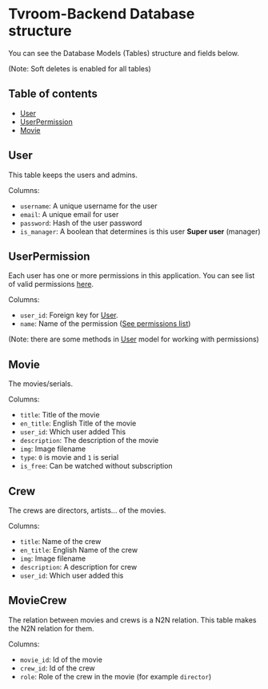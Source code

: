 # Tvroom-Backend Database structure
You can see the Database Models (Tables) structure and fields below.

(Note: Soft deletes is enabled for all tables)

## Table of contents
- [User](#user)
- [UserPermission](#userpermission)
- [Movie](#movie)

## User
This table keeps the users and admins.

Columns:
- `username`: A unique username for the user
- `email`: A unique email for user
- `password`: Hash of the user password
- `is_manager`: A boolean that determines is this user **Super user** (manager)

## UserPermission
Each user has one or more permissions in this application.
You can see list of valid permissions [here](permissions.md).

Columns:
- `user_id`: Foreign key for [User](#user).
- `name`: Name of the permission ([See permissions list](permissions.md))

(Note: there are some methods in [User](#user) model for working with permissions)

## Movie
The movies/serials.

Columns:
- `title`: Title of the movie
- `en_title`: English Title of the movie
- `user_id`: Which user added This
- `description`: The description of the movie
- `img`: Image filename
- `type`: `0` is movie and `1` is serial
- `is_free`: Can be watched without subscription

## Crew
The crews are directors, artists... of the movies.

Columns:
- `title`: Name of the crew
- `en_title`: English Name of the crew
- `img`: Image filename
- `description`: A description for crew
- `user_id`: Which user added this

## MovieCrew
The relation between movies and crews is a N2N relation.
This table makes the N2N relation for them.

Columns:
- `movie_id`: Id of the movie
- `crew_id`: Id of the crew
- `role`: Role of the crew in the movie (for example `director`)
